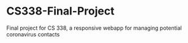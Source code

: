 # CS338-Final-Project
Final project for CS 338, a responsive webapp for managing potential coronavirus contacts
